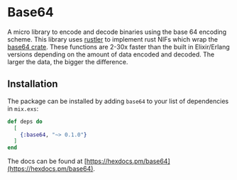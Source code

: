 # Base64

A micro library to encode and decode binaries using the base 64 encoding scheme.
This library uses [rustler](https://github.com/rusterlium/rustler) to implement rust NIFs which wrap the [base64 crate](https://github.com/marshallpierce/rust-base64). 
These functions are 2-30x faster than the built in Elixir/Erlang versions depending on the amount of data encoded and decoded. 
The larger the data, the bigger the difference. 

## Installation

The package can be installed by adding `base64` to your list of dependencies in `mix.exs`:

```elixir
def deps do
  [
    {:base64, "~> 0.1.0"}
  ]
end
```

The docs can be found at [https://hexdocs.pm/base64](https://hexdocs.pm/base64).

